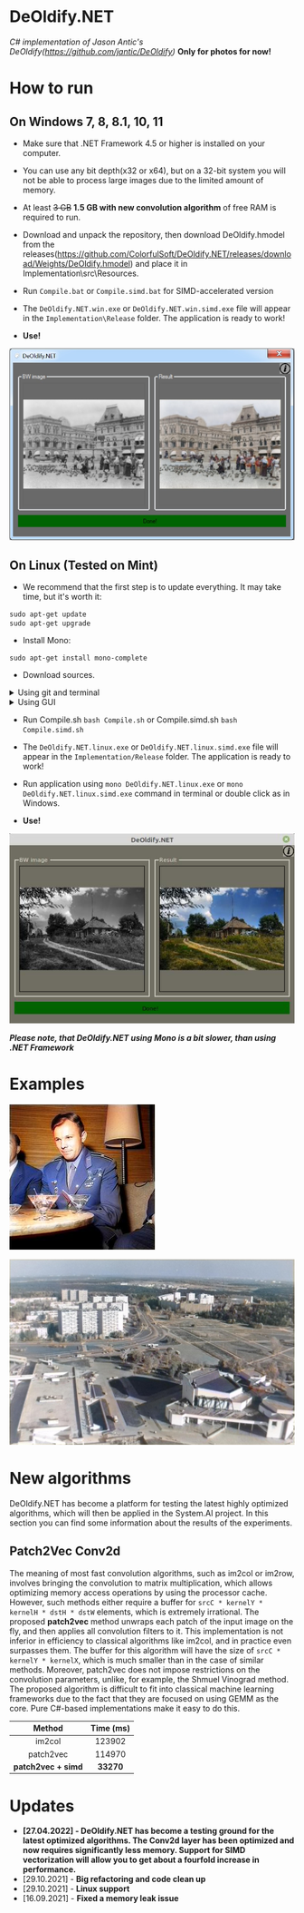 # DeOldify.NET
*C# implementation of Jason Antic's DeOldify(https://github.com/jantic/DeOldify)* **Only for photos for now!**

# How to run

## On Windows 7, 8, 8.1, 10, 11
* Make sure that .NET Framework 4.5 or higher is installed on your computer.

* You can use any bit depth(x32 or x64), but on a 32-bit system you will not be able to process large images due to the limited amount of memory.

* At least ~~3 GB~~ **1.5 GB with new convolution algorithm** of free RAM is required to run.

* Download and unpack the repository, then download DeOldify.hmodel from the releases(https://github.com/ColorfulSoft/DeOldify.NET/releases/download/Weights/DeOldify.hmodel) and place it in Implementation\src\Resources.

* Run `Compile.bat` or `Compile.simd.bat` for SIMD-accelerated version

* The `DeOldify.NET.win.exe` or `DeOldify.NET.win.simd.exe` file will appear in the `Implementation\Release` folder. The application is ready to work!

* **Use!**

![Windows GUI](https://github.com/ColorfulSoft/DeOldify.NET/blob/main/Examples/Sample.jpg)

## On Linux (Tested on Mint)
* We recommend that the first step is to update everything. It may take time, but it's worth it:
```
sudo apt-get update
sudo apt-get upgrade
```
* Install Mono:
```
sudo apt-get install mono-complete
```

* Download sources.
<details>
<summary>Using git and terminal</summary>

```
git clone https://github.com/ColorfulSoft/DeOldify.NET.git
cd DeOldify.NET
wget https://github.com/ColorfulSoft/DeOldify.NET/releases/download/Weights/DeOldify.hmodel -O Implementation/src/Resources/DeOldify.hmodel
```

</details>
<details>
<summary>Using GUI</summary>

* Download and unpack the repository.
  
* Download `DeOldify.hmodel` from the releases(https://github.com/ColorfulSoft/DeOldify.NET/releases/download/Weights/DeOldify.hmodel) and place it in `Implementation/src/Resources`.
</details>

* Run Compile.sh `bash Compile.sh` or Compile.simd.sh `bash Compile.simd.sh`

* The `DeOldify.NET.linux.exe` or `DeOldify.NET.linux.simd.exe` file will appear in the `Implementation/Release` folder. The application is ready to work!

* Run application using `mono DeOldify.NET.linux.exe` or `mono DeOldify.NET.linux.simd.exe` command in terminal or double click as in Windows.

* **Use!**

![Linux GUI](https://github.com/ColorfulSoft/DeOldify.NET/blob/main/Examples/Sample.Linux.jpg)

**_Please note, that DeOldify.NET using Mono is a bit slower, than using .NET Framework_**

# Examples

![Example1](https://github.com/ColorfulSoft/DeOldify.NET/blob/main/Examples/Example1.jpg)

![Example2](https://github.com/ColorfulSoft/DeOldify.NET/blob/main/Examples/Example2.jpg)

# New algorithms

DeOldify.NET has become a platform for testing the latest highly optimized algorithms, which will then be applied in the System.AI project. In this section you can find some information about the results of the experiments.

## Patch2Vec Conv2d

The meaning of most fast convolution algorithms, such as im2col or im2row, involves bringing the convolution to matrix multiplication, which allows optimizing memory access operations by using the processor cache. However, such methods either require a buffer for `srcC * kernelY * kernelH * dstH * dstW` elements, which is extremely irrational. The proposed **patch2vec** method unwraps each patch of the input image on the fly, and then applies all convolution filters to it. This implementation is not inferior in efficiency to classical algorithms like im2col, and in practice even surpasses them. The buffer for this algorithm will have the size of `srcC * kernelY * kernelX`, which is much smaller than in the case of similar methods. Moreover, patch2vec does not impose restrictions on the convolution parameters, unlike, for example, the Shmuel Vinograd method. The proposed algorithm is difficult to fit into classical machine learning frameworks due to the fact that they are focused on using GEMM as the core. Pure C#-based implementations make it easy to do this.

|Method               |Time (ms)|
|:-------------------:|:-------:|
|im2col               |123902   |
|patch2vec            |114970   |
|**patch2vec + simd** |**33270**|

# Updates

* **[27.04.2022] - DeOldify.NET has become a testing ground for the latest optimized algorithms. The Conv2d layer has been optimized and now requires significantly less memory. Support for SIMD vectorization will allow you to get about a fourfold increase in performance.**
* [29.10.2021] - **Big refactoring and code clean up**
* [29.10.2021] - **Linux support**
* [16.09.2021] - **Fixed a memory leak issue**
